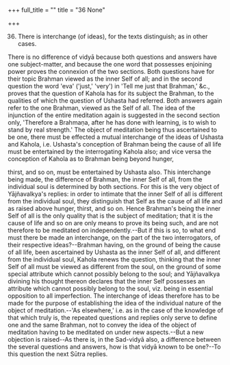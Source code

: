 +++
full_title = ""
title = "36 None"

+++


36. There is interchange (of ideas), for the texts distinguish; as in other cases.

There is no difference of vidyā because both questions and answers have one subject-matter, and because the one word that possesses enjoining power proves the connexion of the two sections. Both questions have for their topic Brahman viewed as the inner Self of all; and in the second question the word 'eva' ('just,' 'very') in 'Tell me just that Brahman,' &c., proves that the question of Kahola has for its subject the Brahman, to the qualities of which the question of Ushasta had referred. Both answers again refer to the one Brahman, viewed as the Self of all. The idea of the injunction of the entire meditation again is suggested in the second section only, 'Therefore a Brahmaṇa, after he has done with learning, is to wish to stand by real strength.' The object of meditation being thus ascertained to be one, there must be effected a mutual interchange of the ideas of Ushasta and Kahola, i.e. Ushasta's conception of Brahman being the cause of all life must be entertained by the interrogating Kahola also; and vice versa the conception of Kahola as to Brahman being beyond hunger,

thirst, and so on, must be entertained by Ushasta also. This interchange being made, the difference of Brahman, the inner Self of all, from the individual soul is determined by both sections. For this is the very object of Yājñavalkya's replies: in order to intimate that the inner Self of all is different from the individual soul, they distinguish that Self as the cause of all life and as raised above hunger, thirst, and so on. Hence Brahman's being the inner Self of all is the only quality that is the subject of meditation; that it is the cause of life and so on are only means to prove its being such, and are not therefore to be meditated on independently.--But if this is so, to what end must there be made an interchange, on the part of the two interrogators, of their respective ideas?--Brahman having, on the ground of being the cause of all life, been ascertained by Ushasta as the inner Self of all, and different from the individual soul, Kahola renews the question, thinking that the inner Self of all must be viewed as different from the soul, on the ground of some special attribute which cannot possibly belong to the soul; and Yājñavalkya divining his thought thereon declares that the inner Self possesses an attribute which cannot possibly belong to the soul, viz. being in essential opposition to all imperfection. The interchange of ideas therefore has to be made for the purpose of establishing the idea of the individual nature of the object of meditation.--'As elsewhere,' i.e. as in the case of the knowledge of that which truly is, the repeated questions and replies only serve to define one and the same Brahman, not to convey the idea of the object of meditation having to be meditated on under new aspects.--But a new objection is raised--As there is, in the Sad-vidyā also, a difference between the several questions and answers, how is that vidyā known to be one?--To this question the next Sūtra replies.


